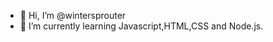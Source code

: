 - 👋 Hi, I’m @wintersprouter
- 🌱 I’m currently learning Javascript,HTML,CSS and Node.js.


<!---
wintersprouter/wintersprouter is a ✨ special ✨ repository because its `README.md` (this file) appears on your GitHub profile.
You can click the Preview link to take a look at your changes.
--->
